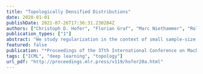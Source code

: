 ```yaml
---
title: "Topologically Densified Distributions"
date: 2020-01-01
publishDate: 2021-07-26T17:36:31.230204Z
authors: ["Christoph D. Hofer", "Florian Graf", "Marc Niethammer", "Roland Kwitt"]
publication_types: ["1"]
abstract: "We study regularization in the context of small sample-size learning with over-parameterized neural networks. Specifically, we shift focus from architectural properties, such as norms on the network weights, to properties of the internal representations before a linear classifier. Specifically, we impose a topological constraint on samples drawn from the probability measure induced in that space. This provably leads to mass concentration effects around the representations of training instances, ie, a property beneficial for generalization. By leveraging previous work to impose topological constraints in a neural network setting, we provide empirical evidence (across various vision benchmarks) to support our claim for better generalization."
featured: false
publication: "*Proceedings of the 37th International Conference on Machine Learning, ICML 2020, 13-18 July 2020, Virtual Event*"
tags: ["ICML", "deep learning", "topology"]
url_pdf: "http://proceedings.mlr.press/v119/hofer20a.html"
---
```


